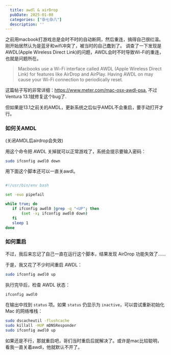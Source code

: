 ```yaml
---
  title: awdl & airDrop
  pubDate: 2025-01-08
  categories: ["杂七杂八"]
  description: ''
---
```


之前用macbook打游戏总是会时不时的自动断网，然后重连，搞得自己很红温。刚开始居然认为是蓝牙和wifi冲突了，被当时的自己蠢到了。
调查了一下发现是AWDL(Apple Wireless Direct Link)的问题，AWDL会时不时导致Wi-Fi的重连，也就是问题所在。

> Macbooks use a Wi-Fi interface called AWDL (Apple Wireless Direct Link) for features like AirDrop and AirPlay. Having AWDL on may cause your Wi-Fi connection to periodically reset.

这篇帖子写的非常详细：https://www.meter.com/mac-osx-awdl-psa, 不过Ventura 13.1就修复这个bug了.

但如果是13.1之前关的AMDL，更新系统之后似乎AMDL不会重启，要手动打开才行。

### 如何关AMDL
(关闭AMDL后airdrop会失效)

用这个命令把 AWDL 关掉就可以正常游戏了，系统会提示要输入密码：

```bash
sudo ifconfig awdl0 down
```

用下面这个脚本还可以一直关awdl。

```bash

#!/usr/bin/env bash

set -euo pipefail

while true; do
   if ifconfig awdl0 |grep -q "<UP"; then
       (set -x; ifconfig awdl0 down)
   fi
   sleep 1
done
```

### 如何重启
不过，我后来忘记了自己一直在运行这个脚本，结果发现 AirDrop 功能失效了……

于是，我又花了不少时间重启 AWDL：
```bash
sudo ifconfig awdl0 up
```

执行完毕后，检查 AWDL 状态：
```bash
ifconfig awdl0
```

在输出中找到 `status` 项。如果 `status` 仍显示为 `inactive`，可以尝试重新初始化 Mac 的网络堆栈：
```bash
sudo dscacheutil -flushcache
sudo killall -HUP mDNSResponder
sudo ifconfig awdl0 up
```

如果还是不行，那就重启吧，哥们当时重启后就解决了。或许是mac比较聪明，看我一直关着awdl，他就默认不开了。
